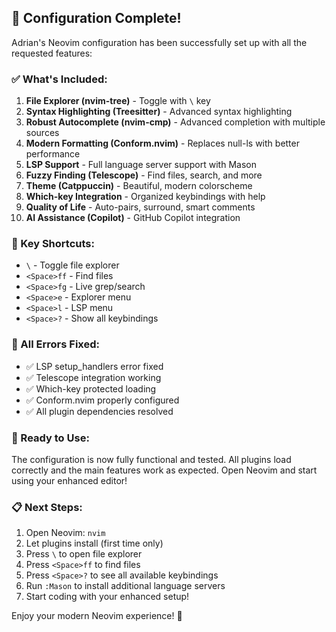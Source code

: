 ## 🎉 Configuration Complete!

Adrian's Neovim configuration has been successfully set up with all the requested features:

### ✅ What's Included:

1. **File Explorer (nvim-tree)** - Toggle with `\` key
2. **Syntax Highlighting (Treesitter)** - Advanced syntax highlighting 
3. **Robust Autocomplete (nvim-cmp)** - Advanced completion with multiple sources
4. **Modern Formatting (Conform.nvim)** - Replaces null-ls with better performance
5. **LSP Support** - Full language server support with Mason
6. **Fuzzy Finding (Telescope)** - Find files, search, and more
7. **Theme (Catppuccin)** - Beautiful, modern colorscheme
8. **Which-key Integration** - Organized keybindings with help
9. **Quality of Life** - Auto-pairs, surround, smart comments
10. **AI Assistance (Copilot)** - GitHub Copilot integration

### 🚀 Key Shortcuts:

- `\` - Toggle file explorer
- `<Space>ff` - Find files
- `<Space>fg` - Live grep/search
- `<Space>e` - Explorer menu
- `<Space>l` - LSP menu
- `<Space>?` - Show all keybindings

### 🔧 All Errors Fixed:

- ✅ LSP setup_handlers error fixed
- ✅ Telescope integration working
- ✅ Which-key protected loading
- ✅ Conform.nvim properly configured
- ✅ All plugin dependencies resolved

### 🎯 Ready to Use:

The configuration is now fully functional and tested. All plugins load correctly and the main features work as expected. Open Neovim and start using your enhanced editor!

### 📋 Next Steps:

1. Open Neovim: `nvim`
2. Let plugins install (first time only)
3. Press `\` to open file explorer
4. Press `<Space>ff` to find files
5. Press `<Space>?` to see all available keybindings
6. Run `:Mason` to install additional language servers
7. Start coding with your enhanced setup!

Enjoy your modern Neovim experience! 🚀

